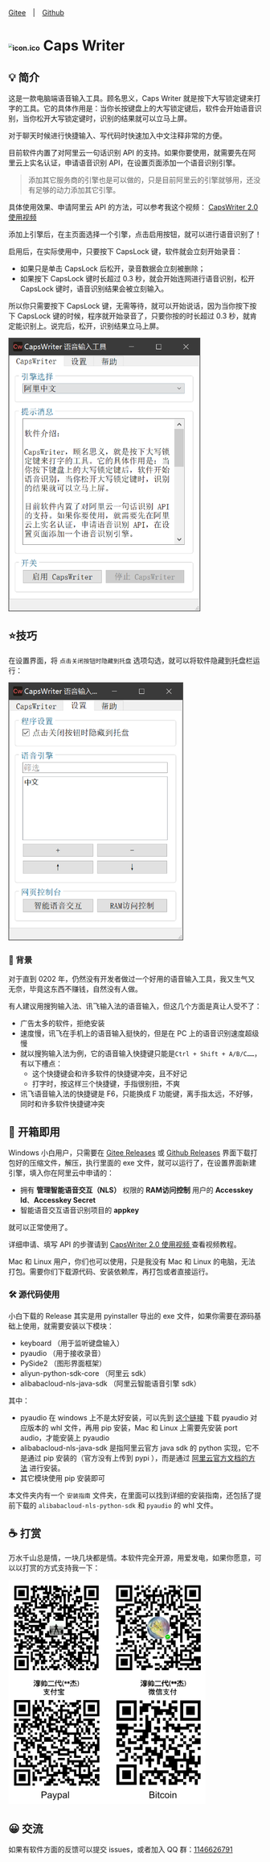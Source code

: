 [Gitee](https://gitee.com/haujet/CapsWriter)　|　[Github](https://github.com/HaujetZhao/CapsWriter) 

# <img src="src/misc/icon.ico" alt="icon.ico" style="zoom: 50%;" /> Caps Writer

## 💡 简介

这是一款电脑端语音输入工具。顾名思义，Caps Writer 就是按下大写锁定键来打字的工具。它的具体作用是：当你长按键盘上的大写锁定键后，软件会开始语音识别，当你松开大写锁定键时，识别的结果就可以立马上屏。

对于聊天时候进行快捷输入、写代码时快速加入中文注释非常的方便。

目前软件内置了对阿里云一句话识别 API 的支持。如果你要使用，就需要先在阿里云上实名认证，申请语音识别 API，在设置页面添加一个语音识别引擎。

> 添加其它服务商的引擎也是可以做的，只是目前阿里云的引擎就够用，还没有足够的动力添加其它引擎。

具体使用效果、申请阿里云 API 的方法，可以参考我这个视频： [ CapsWriter 2.0 使用视频 ](https://www.bilibili.com/video/BV12A411p73r/) 

添加上引擎后，在主页面选择一个引擎，点击启用按钮，就可以进行语音识别了！

启用后，在实际使用中，只要按下 CapsLock 键，软件就会立刻开始录音：

* 如果只是单击 CapsLock 后松开，录音数据会立刻被删除；
* 如果按下 CapsLock 键时长超过 0.3 秒，就会开始连网进行语音识别，松开 CapsLock 键时，语音识别结果会被立刻输入。

所以你只需要按下 CapsLock 键，无需等待，就可以开始说话，因为当你按下按下 CapsLock 键的时候，程序就开始录音了，只要你按的时长超过 0.3 秒，就肯定能识别上。说完后，松开，识别结果立马上屏。

<img src="assets/image-20201225053752740.png" alt="image-20201225053752740" style="zoom: 67%;" />

## ⭐技巧

在设置界面，将 `点击关闭按钮时隐藏到托盘` 选项勾选，就可以将软件隐藏到托盘栏运行：

<img src="assets/image-20201225140607971.png" alt="image-20201225140607971" style="zoom: 67%;" />

### 📝 背景


对于直到 0202 年，仍然没有开发者做过一个好用的语音输入工具，我又生气又无奈，毕竟这东西不赚钱，自然没有人做。


有人建议用搜狗输入法、讯飞输入法的语音输入，但这几个方面是真让人受不了：


* 广告太多的软件，拒绝安装
* 速度慢，讯飞在手机上的语音输入挺快的，但是在 PC 上的语音识别速度超级慢
* 就以搜狗输入法为例，它的语音输入快捷键只能是`Ctrl + Shift + A/B/C……`，有以下槽点：
  * 这个快捷键会和许多软件的快捷键冲突，且不好记
  * 打字时，按这样三个快捷键，手指很别扭，不爽
* 讯飞语音输入法的快捷键是 F6，只能换成 F 功能键，离手指太远，不好够，同时和许多软件快捷键冲突




## 🔮 开箱即用

Windows 小白用户，只需要在 [Gitee Releases](https://gitee.com/haujet/CapsWriter/releases) 或 [Github Releases](https://github.com/HaujetZhao/CapsWriter/releases)  界面下载打包好的压缩文件，解压，执行里面的 exe 文件，就可以运行了，在设置界面新建引擎，填入你在阿里云中申请的：

* 拥有 **管理智能语音交互（NLS）** 权限的 **RAM访问控制** 用户的 **Accesskey Id**、**Accesskey Secret** 
* 智能语音交互语音识别项目的 **appkey** 

就可以正常使用了。

详细申请、填写 API 的步骤请到 [ CapsWriter 2.0 使用视频 ](https://www.bilibili.com/video/BV12A411p73r/) 查看视频教程。

Mac 和 Linux 用户，你们也可以使用，只是我没有 Mac 和 Linux 的电脑，无法打包。需要你们下载源代码、安装依赖库，再打包或者直接运行。

### 🛠 源代码使用

小白下载的 Release 其实是用 pyinstaller 导出的 exe 文件，如果你需要在源码基础上使用，就需要安装以下模块：

- keyboard （用于监听键盘输入）
- pyaudio （用于接收录音）
- PySide2 （图形界面框架）
- aliyun-python-sdk-core （阿里云 sdk）
- alibabacloud-nls-java-sdk （阿里云智能语音引擎 sdk）

其中：

- pyaudio 在 windows 上不是太好安装，可以先到 [这个链接](https://www.lfd.uci.edu/~gohlke/pythonlibs) 下载 pyaudio 对应版本的 whl 文件，再用 pip 安装，Mac 和 Linux 上需要先安装 port audio，才能安装上 pyaudio
- alibabacloud-nls-java-sdk 是指阿里云官方 java sdk 的 python 实现，它不是通过 pip 安装的（官方没有上传到 pypi ），而是通过 [阿里云官方文档的方法](https://www.alibabacloud.com/help/zh/doc-detail/120693.htm) 进行安装。
- 其它模块使用 pip 安装即可

本文件夹内有一个 `安装指南` 文件夹，在里面可以找到详细的安装指南，还包括了提前下载的 `alibabacloud-nls-python-sdk` 和 `pyaudio` 的 whl 文件。

## ☕ 打赏

万水千山总是情，一块几块都是情。本软件完全开源，用爱发电，如果你愿意，可以以打赏的方式支持我一下：

<img src="src/misc/sponsor.jpg" alt="sponsor" style="zoom:50%;" />



## 😀 交流

如果有软件方面的反馈可以提交 issues，或者加入 QQ 群：[1146626791](https://qm.qq.com/cgi-bin/qm/qr?k=DgiFh5cclAElnELH4mOxqWUBxReyEVpm&jump_from=webapi) 